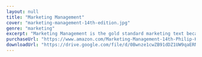```yaml
---
layout: null
title: "Marketing Management"
cover: "marketing-management-14th-edition.jpg"
genre: "marketing"
excerpt: "Marketing Management is the gold standard marketing text because its content and organization consistently reflect the latest changes..."
purchaseUrl: "https://www.amazon.com/Marketing-Management-14th-Philip-Kotler/dp/0132102927"
downloadUrl: "https://drive.google.com/file/d/0Bwnze1cwZB91dDZ1UW9qaERNQXc/view?usp=sharing"
---
```

